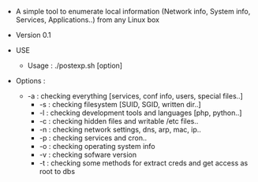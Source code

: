 * A simple tool to enumerate local information (Network info, System info, Services, Applications..) from any Linux box
* Version 0.1

* USE
   * Usage : ./postexp.sh [option]
        
* Options :
   * -a : checking everything [services, conf info, users, special files..]
       * -s : checking filesystem [SUID, SGID, written dir..]
       * -l : checking development tools and languages [php, python..]
        * -c : checking hidden files and writable /etc files..
        * -n : checking network settings, dns, arp, mac, ip..
        * -p : checking services and cron..
        * -o : checking operating system info
        * -v : checking sofware version
        * -t : checking some methods for extract creds and get access as root to dbs
